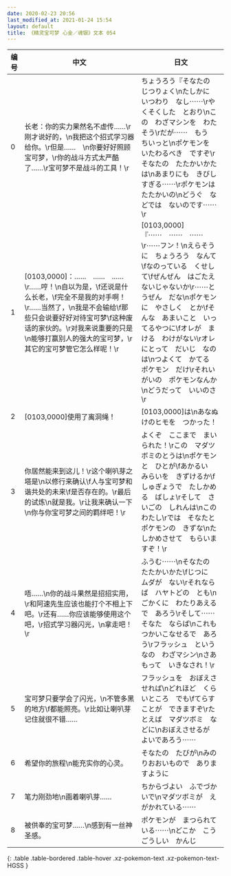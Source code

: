```yaml
---
date: 2020-02-23 20:56
last_modified_at: 2021-01-24 15:54
layout: default
title: 《精灵宝可梦 心金／魂银》文本 054
---
```

| 编号 | 中文 | 日文 |
| ---- | ---- | ---- |
| 0 | 长老：你的实力果然名不虚传……\r刚才说好的，\n我把这个招式学习器给你。\r但是……　\n你要好好照顾宝可梦，\r你的战斗方式太严酷了……\r宝可梦不是战斗的工具！\r | ちょうろう『そなたの　じつりょく\nたしかに　いつわり　なし⋯⋯\rやくそくした　とおり\nこの　わざマシンを　わたそう\rだが⋯⋯　もう　ちいっと\nポケモンを　いたわるべき　ですぞ\rそなたの　たたかいかたは\nあまりにも　きびしすぎる⋯⋯\rポケモンは　たたかいの\nどうぐ　などでは　ないのです⋯⋯\r |
| 1 | [0103,0000]：……　……　……\r……哼！\n自以为是，\f还说是什么长老，\f完全不是我的对手啊！\r……当然了，\n我是不会输给\f那些只会说要好好对待宝可梦\f这种废话的家伙的。\r对我来说重要的只是\n能够打赢别人的强大的宝可梦，\r其它的宝可梦管它怎么样呢！\r | [0103,0000]『⋯⋯　⋯⋯　⋯⋯\r⋯⋯フン！\nえらそうに　ちょうろう　なんて\fなのっている　くせして\fぜんぜん　はごたえ　ないじゃないか\r⋯⋯とうぜん　だな\nポケモンに　やさしく　とか\fそんな　あまいこと　いってるやつに\fオレが　まける　わけがない\rオレにとって　だいじ　なのは\nつよくて　かてる　ポケモン　だけ\rそれいがいの　ポケモンなんか\nどうだって　いいのさ\r |
| 2 | [0103,0000]使用了离洞绳！ | [0103,0000]は\nあなぬけのヒモを　つかった！ |
| 3 | 你居然能来到这儿！\r这个喇叭芽之塔是\n以修行来确认\f人与宝可梦和谐共处的未来\f是否存在的。\r最后的试炼\n就是我。\r让我来确认一下\n你与你宝可梦之间的羁绊吧！\r | よくぞ　ここまで　まいられた！\rこの　マダツボミのとうは\nポケモンと　ひとが\fあかるい　みらいを　きずけるか\fしゅぎょうで　たしかめる　ばしょ\rそして　さいごの　しれんは\nこの　わたし\rでは　そなたと　ポケモンの　きずな\nたしかめさせて　もらいますぞ！\r |
| 4 | 唔……\n你的战斗果然是招招实用，\r和阿速先生应该也能打个不相上下吧。\r还有……你应该能够使用这个吧，\r招式学习器闪光，\n拿走吧！\r | ふうむ⋯⋯\nそなたの　たたかいかた\fじつに　ムダが　ない\rそれならば　ハヤトどの　とも\nごかくに　わたりあえるで　あろう\rそして⋯⋯　そなた　ならば\nこれも　つかいこなせるで　あろう\rフラッシュ　というなの　わざマシン\nさあ　もって　いきなされ！\r |
| 5 | 宝可梦只要学会了闪光，\n不管多黑的地方\f都能照亮。\r比如让喇叭芽记住就很不错…… | フラッシュを　おぼえさせれば\nどれほど　くらいところ　でも\fてらすことが　できますぞ\rたとえば　マダツボミ　などに\nおぼえさせるが　よいであろう⋯⋯ |
| 6 | 希望你的旅程\n能充实你的心灵。 | そなたの　たびが\nみのりおおいもので　ありますように |
| 7 | 笔力刚劲地\n画着喇叭芽…… | ちからづよい　ふでづかいで\nマダツボミが　えがかれている⋯⋯ |
| 8 | 被供奉的宝可梦……\n感到有一丝神圣感。 | ポケモンが　まつられている⋯⋯\nどこか　こうごうしい　かんじ |
{: .table .table-bordered .table-hover .xz-pokemon-text .xz-pokemon-text-HGSS }